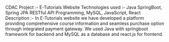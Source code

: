 CDAC Project :- E-Tutorials Website
Technologies used :- Java SpringBoot, Spring JPA RESTful API Programming, MySQL, JavaScript, React
Description :- In E-Tutorials website we have developed a platform providing comprehensive course information and seamless purchase option through integrated payment gateway.
               We used Java with springboot framework for backend and MySQL as a database and react.js for frontend.
